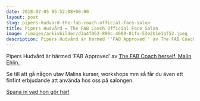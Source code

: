 ```yaml
---
date: 2018-07-05 05:52:08+00:00
layout: post
slug: pipers-hudvard-the-fab-coach-official-face-salon
title: Pipers Hudvård = The FAB Coach Official Face Salon
image: /images/arkivbilder/d3a4f062-890c-4609-81fa-53e2b1e1bf52.jpeg
description: Pipers Hudvård är härmed ''FAB Approved'' av The FAB Coach herself, Malin Ehlin. 
---
```

Pipers Hudvård är härmed ’FAB Approved’ av [The FAB Coach herself, Malin Ehlin. ](https://thefabcoach.com)

Se till att gå någon utav Malins kurser, workshops mm så får du även ett finfint erbjudande att använda hos oss på salongen.

[Spana in vad hon gör här!](https://thefabcoach.com)






